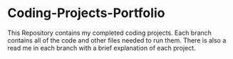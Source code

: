 # Coding-Projects-Portfolio
This Repository contains my completed coding projects. Each branch contains all of the code and other files needed to run them.
There is also a read me in each branch with a brief explanation of each project.
